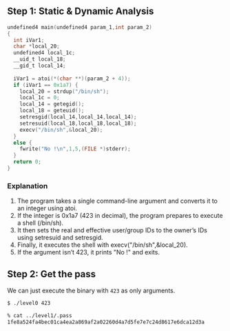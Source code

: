 ## Step 1: Static & Dynamic Analysis

```c
undefined4 main(undefined4 param_1,int param_2)
{
  int iVar1;
  char *local_20;
  undefined4 local_1c;
  __uid_t local_18;
  __gid_t local_14;
  
  iVar1 = atoi(*(char **)(param_2 + 4));
  if (iVar1 == 0x1a7) {
    local_20 = strdup("/bin/sh");
    local_1c = 0;
    local_14 = getegid();
    local_18 = geteuid();
    setresgid(local_14,local_14,local_14);
    setresuid(local_18,local_18,local_18);
    execv("/bin/sh",&local_20);
  }
  else {
    fwrite("No !\n",1,5,(FILE *)stderr);
  }
  return 0;
}
```

### Explanation
1. The program takes a single command-line argument and converts it to an integer using atoi.
2. If the integer is 0x1a7 (423 in decimal), the program prepares to execute a shell (/bin/sh).
3. It then sets the real and effective user/group IDs to the owner’s IDs using setresuid and setresgid.
4. Finally, it executes the shell with execv("/bin/sh",&local_20).
5. If the argument isn’t 423, it prints "No !" and exits.

## Step 2: Get the pass
We can just execute the binary with `423` as only arguments.

```bash
$ ./level0 423

% cat ../level1/.pass
1fe8a524fa4bec01ca4ea2a869af2a02260d4a7d5fe7e7c24d8617e6dca12d3a
```
